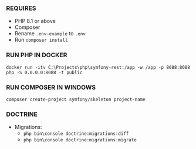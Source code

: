 ### REQUIRES

- PHP 8.1 or above
- Composer
- Rename `.env-example` to `.env`
- Run `composer install`

### RUN PHP IN DOCKER

`docker run -itv C:\Projects\php\symfony-rest:/app -w /app -p 8088:8088 php -S 0.0.0.0:8088 -t public`

### RUN COMPOSER IN WINDOWS

`composer create-project symfony/skeleton project-name`

### DOCTRINE

- Migrations: 
    - `php bin\console doctrine:migrations:diff`
    - `php bin\console doctrine:migrations:migrate`